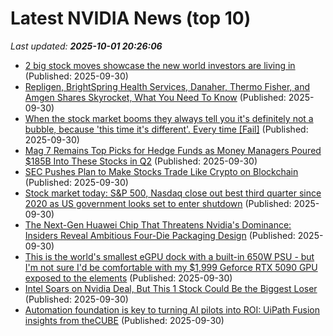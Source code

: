 # Latest NVIDIA News (top 10)
_Last updated: **2025-10-01 20:26:06**_

- [2 big stock moves showcase the new world investors are living in](https://www.businessinsider.com/coreweave-pfizer-stock-crwv-pfe-trumprx-meta-deal-ai-2025-9) (Published: 2025-09-30)
- [Repligen, BrightSpring Health Services, Danaher, Thermo Fisher, and Amgen Shares Skyrocket, What You Need To Know](https://finance.yahoo.com/news/repligen-brightspring-health-services-danaher-200540066.html) (Published: 2025-09-30)
- [When the stock market booms they always tell you it's definitely not a bubble, because 'this time it's different'. Every time [Fail]](https://www.fark.com/comments/13829626/When-stock-market-booms-they-always-tell-you-its-definitely-not-a-bubble-because-this-time-its-different-Every-time) (Published: 2025-09-30)
- [Mag 7 Remains Top Picks for Hedge Funds as Money Managers Poured $185B Into These Stocks in Q2](https://www.ibtimes.com/mag-7-remains-top-picks-hedge-funds-money-managers-poured-185b-these-stocks-q2-3784904) (Published: 2025-09-30)
- [SEC Pushes Plan to Make Stocks Trade Like Crypto on Blockchain](https://cryptonews.com/news/sec-pushes-plan-to-make-stocks-trade-like-crypto-on-blockchain/) (Published: 2025-09-30)
- [Stock market today: S&P 500, Nasdaq close out best third quarter since 2020 as US government looks set to enter shutdown](https://finance.yahoo.com/news/live/stock-market-today-dow-hits-record-sp-500-nasdaq-cap-best-q3-since-2020-as-wall-street-braces-for-shutdown-200013623.html) (Published: 2025-09-30)
- [The Next-Gen Huawei Chip That Threatens Nvidia's Dominance: Insiders Reveal Ambitious Four-Die Packaging Design](https://www.ibtimes.com/next-gen-huawei-chip-that-threatens-nvidias-dominance-insiders-reveal-ambitious-four-die-3784883) (Published: 2025-09-30)
- [This is the world's smallest eGPU dock with a built-in 650W PSU - but I'm not sure I'd be comfortable with my $1,999 Geforce RTX 5090 GPU exposed to the elements](https://www.techradar.com/pro/this-is-the-worlds-smallest-egpu-dock-with-a-built-in-650w-psu-i-am-not-sure-that-id-be-comfortable-with-my-usd1-999-geforce-rtx-5090-gpu-exposed-to-the-elements) (Published: 2025-09-30)
- [Intel Soars on Nvidia Deal, But This 1 Stock Could Be the Biggest Loser](https://biztoc.com/x/dc919b40b57615dc) (Published: 2025-09-30)
- [Automation foundation is key to turning AI pilots into ROI: UiPath Fusion insights from theCUBE](https://siliconangle.com/2025/09/30/automation-foundation-key-turning-ai-pilots-roi-uipathfusion/) (Published: 2025-09-30)
